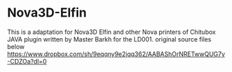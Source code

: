 # Nova3D-Elfin

This is a adaptation for Nova3D Elfin and other Nova printers of Chitubox JAVA plugin written by Master Barkh for the LD001. original source files below
https://www.dropbox.com/sh/9eqqny9e2jqq362/AABAShOrNRETwwQUG7y-CDZOa?dl=0
